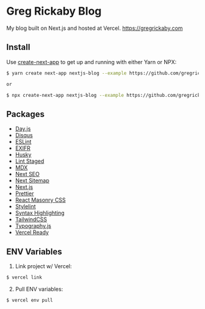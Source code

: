 # Greg Rickaby Blog

My blog built on Next.js and hosted at Vercel. https://gregrickaby.com

## Install

Use [create-next-app](https://www.npmjs.com/package/create-next-app) to get up and running with either Yarn or NPX:

```bash
$ yarn create next-app nextjs-blog --example https://github.com/gregrickaby/nextjs-blog

or

$ npx create-next-app nextjs-blog --example https://github.com/gregrickaby/nextjs-blog
```

## Packages

- [Day.js](https://day.js.org/en/)
- [Disqus](https://github.com/disqus/disqus-react)
- [ESLint](https://eslint.org/)
- [EXIFR](https://github.com/MikeKovarik/exifr)
- [Husky](https://github.com/typicode/husky)
- [Lint Staged](https://github.com/okonet/lint-staged)
- [MDX](https://mdxjs.com/)
- [Next SEO](https://github.com/garmeeh/next-seo#usage)
- [Next Sitemap](https://github.com/iamvishnusankar/next-sitemap)
- [Next.js](https://nextjs.org/)
- [Prettier](https://github.com/prettier/prettier)
- [React Masonry CSS](https://github.com/paulcollett/react-masonry-css)
- [Stylelint](https://stylelint.io/)
- [Syntax Highlighting](https://github.com/sergioramos/remark-prism)
- [TailwindCSS](https://tailwindcss.com/)
- [Typography.js](https://github.com/KyleAMathews/typography.js)
- [Vercel Ready](https://vercel.com/)

## ENV Variables

1. Link project w/ Vercel:

```bash
$ vercel link
```

2. Pull ENV variables:

```bash
$ vercel env pull
```
